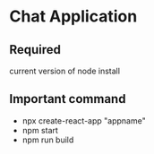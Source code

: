 # Chat Application

<h2>Required</h2>

current version of node install


<h2>Important command</h2>
<ul>
  <li>npx create-react-app "appname"</li>
  <li>npm start</li>
  <li>npm run build</li>
</ul>
